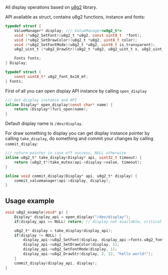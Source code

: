 All display operations based on [u8g2](https://github.com/olikraus/u8g2) library.

API available as struct, contains u8g2 functions, instance and fonts:

```C
typedef struct {
    ValueManager* display; /// ValueManager<u8g2_t*>
    void (*u8g2_SetFont)(u8g2_t *u8g2, const uint8_t  *font);
    void (*u8g2_SetDrawColor)(u8g2_t *u8g2, uint8_t color);
    void (*u8g2_SetFontMode)(u8g2_t *u8g2, uint8_t is_transparent);
    u8g2_uint_t (*u8g2_DrawStr)(u8g2_t *u8g2, u8g2_uint_t x, u8g2_uint_t y, const char *str);

    Fonts fonts;
} Display;

typedef struct {
    const uint8_t* u8g2_font_6x10_mf;
} Fonts;
```

First of all you can open display API instance by calling `open_display`

```C
/// Get display instance and API
inline Display* open_display(const char* name) {
    return (Display*)furi_open(name);
}
```

Default display name is `/dev/display`.

For draw something to display you can get display instance pointer by calling `take_display`, do something and commit your changes by calling `commit_display`:

```C
/// return pointer in case off success, NULL otherwise
inline u8g2_t* take_display(Display* api, uint32_t timeout) {
    return (u8g2_t*)take_mutex(api->display->value, timeout);
}

inline void commit_display(Display* api, u8g2_t* display) {
    commit_valuemanager(api->display, display);
}
```

## Usage example

```C
void u8g2_example(void* p) {
    Display* display_api = open_display("/dev/display");
    if(display_api == NULL) return; // display not available, critical error

    u8g2_t* display = take_display(display_api);
    if(display != NULL) {
        display_api->u8g2_SetFont(display, display_api->fonts.u8g2_font_6x10_mf);
        display_api->u8g2_SetDrawColor(display, 1);
        display_api->u8g2_SetFontMode(display, 1);
        display_api->u8g2_DrawStr(display, 2, 12, "hello world!");
    }
    commit_display(display_api, display);
}
```